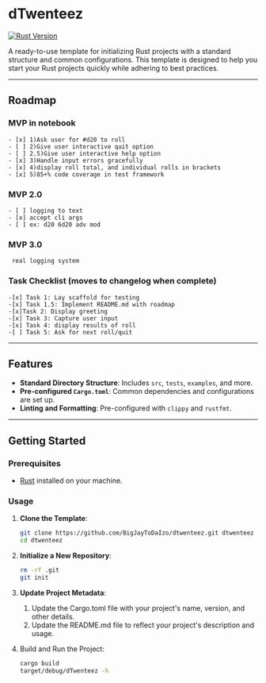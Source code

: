 # dTwenteez

[![Rust Version](https://img.shields.io/badge/Rust-1.85+-blue.svg)](https://www.rust-lang.org)

A ready-to-use template for initializing Rust projects with a standard structure and common configurations. This template is designed to help you start your Rust projects quickly while adhering to best practices.

---

## Roadmap

### MVP in notebook
    - [x] 1)Ask user for #d20 to roll
    - [ ] 2)Give user interactive quit option
    - [ ] 2.5)Give user interactive help option
    - [x] 3)Handle input errors gracefully
    - [x] 4)display roll total, and individual rolls in brackets
    - [x] 5)85+% code coverage in test framework
### MVP 2.0
    - [ ] logging to text
    - [x] accept cli args
    - [ ] ex: d20 6d20 adv mod
### MVP 3.0
     real logging system
### Task Checklist (moves to changelog when complete)
    -[x] Task 1: Lay scaffold for testing
    -[x] Task 1.5: Implement README.md with roadmap
    -[x]Task 2: Display greeting
    -[x] Task 3: Capture user input
    -[x] Task 4: display results of roll
    -[ ] Task 5: Ask for next roll/quit
---

## Features

- **Standard Directory Structure**: Includes `src`, `tests`, `examples`, and more.
- **Pre-configured `Cargo.toml`**: Common dependencies and configurations are set up.
- **Linting and Formatting**: Pre-configured with `clippy` and `rustfmt`.

---

## Getting Started

### Prerequisites

- [Rust](https://www.rust-lang.org/tools/install) installed on your machine.

### Usage

1. **Clone the Template**:
   ```bash
   git clone https://github.com/BigJayToDaIzo/dtwenteez.git dtwenteez
   cd dtwenteez
2. **Initialize a New Repository**:
   ```bash
   rm -rf .git
   git init
3. **Update Project Metadata**:
   1. Update the Cargo.toml file with your project's name, version, and other details.
   2. Update the README.md file to reflect your project's description and usage.

4. Build and Run the Project:
   ```bash
   cargo build
   target/debug/dTwenteez -h


